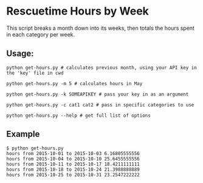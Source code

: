 # Rescuetime Hours by Week
This script breaks a month down into its weeks, then totals the hours spent in each category
per week.

## Usage:
```
python get-hours.py # calculates previous month, using your API key in the 'key' file in cwd

python get-hours.py -m 5 # calculates hours in May

python get-hours.py -k SOMEAPIKEY # pass your key in as an argument

python get-hours.py -c cat1 cat2 # pass in specific categories to use

python get-hours.py --help # get full list of options
```
## Example

```
$ python get-hours.py
hours from 2015-10-01 to 2015-10-03 6.16805555556
hours from 2015-10-04 to 2015-10-10 25.6455555556
hours from 2015-10-11 to 2015-10-17 18.4211111111
hours from 2015-10-18 to 2015-10-24 21.3988888889
hours from 2015-10-25 to 2015-10-31 23.2547222222
```
